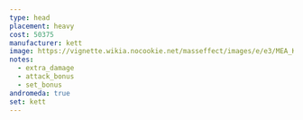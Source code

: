 ```yaml
---
type: head
placement: heavy
cost: 50375
manufacturer: kett
image: https://vignette.wikia.nocookie.net/masseffect/images/e/e3/MEA_Kett_Unity_Helmet.png/revision/latest/scale-to-width-down/350?cb=20180510050440
notes:
  - extra_damage
  - attack_bonus
  - set_bonus
andromeda: true
set: kett
---
```

